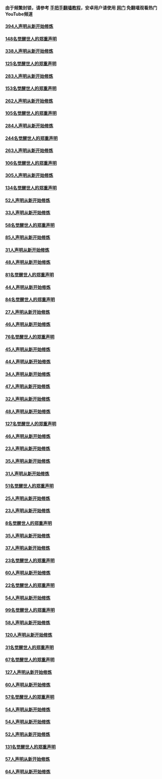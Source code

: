 #### 由于频繁封锁，请参考 [手把手翻墙教程](https://github.com/gfw-breaker/guides/wiki/)，安卓用户请使用 [网门](https://github.com/gfw-breaker/nogfw/blob/master/dl.md?t=05061400) 免翻墙观看热门YouTube频道 

#### [394人声明从新开始修炼](../pages/91/423914.md?t=05061400) 

#### [148名觉醒世人的郑重声明](../pages/91/423913.md?t=05061400) 

#### [338人声明从新开始修炼](../pages/91/423540.md?t=05061400) 

#### [125名觉醒世人的郑重声明](../pages/91/423539.md?t=05061400) 

#### [283人声明从新开始修炼](../pages/91/423296.md?t=05061400) 

#### [153名觉醒世人的郑重声明](../pages/91/423295.md?t=05061400) 

#### [262人声明从新开始修炼](../pages/91/423004.md?t=05061400) 

#### [105名觉醒世人的郑重声明](../pages/91/423003.md?t=05061400) 

#### [284人声明从新开始修炼](../pages/91/422707.md?t=05061400) 

#### [244名觉醒世人的郑重声明](../pages/91/422706.md?t=05061400) 

#### [263人声明从新开始修炼](../pages/91/422553.md?t=05061400) 

#### [106名觉醒世人的郑重声明](../pages/91/422552.md?t=05061400) 

#### [305人声明从新开始修炼](../pages/91/422153.md?t=05061400) 

#### [134名觉醒世人的郑重声明](../pages/91/422152.md?t=05061400) 

#### [52人声明从新开始修炼](../pages/91/421846.md?t=05061400) 

#### [33人声明从新开始修炼](../pages/91/421804.md?t=05061400) 

#### [58名觉醒世人的郑重声明](../pages/91/421845.md?t=05061400) 

#### [85人声明从新开始修炼](../pages/91/421769.md?t=05061400) 

#### [31人声明从新开始修炼](../pages/91/421763.md?t=05061400) 

#### [48人声明从新开始修炼](../pages/91/421605.md?t=05061400) 

#### [81名觉醒世人的郑重声明](../pages/91/421656.md?t=05061400) 

#### [44人声明从新开始修炼](../pages/91/421544.md?t=05061400) 

#### [84名觉醒世人的郑重声明](../pages/91/421543.md?t=05061400) 

#### [27人声明从新开始修炼](../pages/91/421465.md?t=05061400) 

#### [46人声明从新开始修炼](../pages/91/421454.md?t=05061400) 

#### [76名觉醒世人的郑重声明](../pages/91/421453.md?t=05061400) 

#### [45人声明从新开始修炼](../pages/91/421452.md?t=05061400) 

#### [44人声明从新开始修炼](../pages/91/421422.md?t=05061400) 

#### [34人声明从新开始修炼](../pages/91/421322.md?t=05061400) 

#### [47人声明从新开始修炼](../pages/91/421264.md?t=05061400) 

#### [32人声明从新开始修炼](../pages/91/421225.md?t=05061400) 

#### [48人声明从新开始修炼](../pages/91/421202.md?t=05061400) 

#### [127名觉醒世人的郑重声明](../pages/91/421224.md?t=05061400) 

#### [46人声明从新开始修炼](../pages/91/421203.md?t=05061400) 

#### [23人声明从新开始修炼](../pages/91/421138.md?t=05061400) 

#### [35人声明从新开始修炼](../pages/91/421122.md?t=05061400) 

#### [31人声明从新开始修炼](../pages/91/421081.md?t=05061400) 

#### [51名觉醒世人的郑重声明](../pages/91/421080.md?t=05061400) 

#### [25人声明从新开始修炼](../pages/91/421020.md?t=05061400) 

#### [23人声明从新开始修炼](../pages/91/420884.md?t=05061400) 

#### [8名觉醒世人的郑重声明](../pages/91/420883.md?t=05061400) 

#### [35人声明从新开始修炼](../pages/91/420809.md?t=05061400) 

#### [37人声明从新开始修炼](../pages/91/420766.md?t=05061400) 

#### [23名觉醒世人的郑重声明](../pages/91/420765.md?t=05061400) 

#### [60人声明从新开始修炼](../pages/91/420727.md?t=05061400) 

#### [22名觉醒世人的郑重声明](../pages/91/420726.md?t=05061400) 

#### [54人声明从新开始修炼](../pages/91/420529.md?t=05061400) 

#### [99名觉醒世人的郑重声明](../pages/91/420528.md?t=05061400) 

#### [58人声明从新开始修炼](../pages/91/420198.md?t=05061400) 

#### [120人声明从新开始修炼](../pages/91/420141.md?t=05061400) 

#### [31名觉醒世人的郑重声明](../pages/91/420197.md?t=05061400) 

#### [67名觉醒世人的郑重声明](../pages/91/420140.md?t=05061400) 

#### [127人声明从新开始修炼](../pages/91/420082.md?t=05061400) 

#### [60人声明从新开始修炼](../pages/91/420081.md?t=05061400) 

#### [57名觉醒世人的郑重声明](../pages/91/420080.md?t=05061400) 

#### [54人声明从新开始修炼](../pages/91/419533.md?t=05061400) 

#### [54人声明从新开始修炼](../pages/91/419532.md?t=05061400) 

#### [52人声明从新开始修炼](../pages/91/419531.md?t=05061400) 

#### [131名觉醒世人的郑重声明](../pages/91/419530.md?t=05061400) 

#### [57人声明从新开始修炼](../pages/91/419430.md?t=05061400) 

#### [64人声明从新开始修炼](../pages/91/419429.md?t=05061400) 


